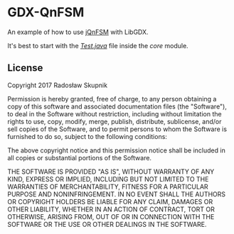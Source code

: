 # GDX-QnFSM
An example of how to use [jQnFSM](https://github.com/rskupnik/jqnfsm) with LibGDX.

It's best to start with the *[Test.java](https://github.com/rskupnik/gdx-qnfsm/blob/master/core/src/com/github/rskupnik/gdxqnfsm/Test.java)* file inside the *core* module.

## License

Copyright 2017 Radosław Skupnik

Permission is hereby granted, free of charge, to any person obtaining a copy of this software and associated documentation files (the "Software"), to deal in the Software without restriction, including without limitation the rights to use, copy, modify, merge, publish, distribute, sublicense, and/or sell copies of the Software, and to permit persons to whom the Software is furnished to do so, subject to the following conditions:

The above copyright notice and this permission notice shall be included in all copies or substantial portions of the Software.

THE SOFTWARE IS PROVIDED "AS IS", WITHOUT WARRANTY OF ANY KIND, EXPRESS OR IMPLIED, INCLUDING BUT NOT LIMITED TO THE WARRANTIES OF MERCHANTABILITY, FITNESS FOR A PARTICULAR PURPOSE AND NONINFRINGEMENT. IN NO EVENT SHALL THE AUTHORS OR COPYRIGHT HOLDERS BE LIABLE FOR ANY CLAIM, DAMAGES OR OTHER LIABILITY, WHETHER IN AN ACTION OF CONTRACT, TORT OR OTHERWISE, ARISING FROM, OUT OF OR IN CONNECTION WITH THE SOFTWARE OR THE USE OR OTHER DEALINGS IN THE SOFTWARE.

